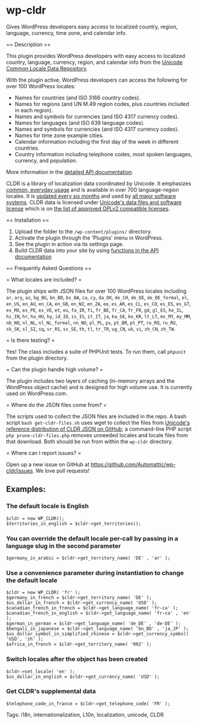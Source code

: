 # wp-cldr

Gives WordPress developers easy access to localized country, region, language, currency, time zone, and calendar info.

== Description ==

This plugin provides WordPress developers with easy access to localized country, language, currency, region, and calendar info from the [Unicode Common Locale Data Repository](http://cldr.unicode.org/).

With the plugin active, WordPress developers can access the following for over 100 WordPress locales:

* Names for countries (and ISO 3166 country codes).
* Names for regions (and UN M.49 region codes, plus countries included in each region).
* Names and symbols for currencies (and ISO 4317 currency codes).
* Names for languages (and ISO 639 language codes).
* Names and symbols for currencies (and ISO 4317 currency codes).
* Names for time zone example cities.
* Calendar information including the first day of the week in different countries.
* Country information including telephone codes, most spoken languages, currency, and population.

More information in the [detailed API documentation](https://automattic.github.io/wp-cldr/class-WP_CLDR.html).

CLDR is a library of localization data coordinated by Unicode. It emphasizes [common, everyday usage](http://cldr.unicode.org/translation/country-names) and is available in over 700 language-region locales. It is [updated every six months](http://cldr.unicode.org/index/downloads) and used by [all major software systems](http://cldr.unicode.org/#TOC-Who-uses-CLDR-). CLDR data is licensed under [Unicode's data files and software license](http://unicode.org/copyright.html#Exhibit1) which is on [the list of approved GPLv2 compatible licenses](https://www.gnu.org/philosophy/license-list.html#Unicode).

== Installation ==

1. Upload the folder to the `/wp-content/plugins/` directory.
1. Activate the plugin through the 'Plugins' menu in WordPress.
1. See the plugin in action via its settings page.
1. Build CLDR data into your site by using [functions in the API documentation](https://automattic.github.io/wp-cldr/class-WP_CLDR.html)

== Frequently Asked Questions ==

= What locales are included? =

The plugin ships with JSON files for over 100 WordPress locales including `ar`, `ary`, `az`, `bg_BG`, `bn_BD`, `bs_BA`, `ca`, `cy`, `da_DK`, `de_CH`, `de_DE`, `de_DE_formal`, `el`, `en_US`, `en_AU`, `en_CA`, `en_GB`, `en_NZ`, `en_ZA`, `eo`, `es_AR`, `es_CL`, `es_CO`, `es_ES`, `es_GT`, `es_MX`, `es_PE`, `es_VE`, `et`, `eu`, `fa_IR`, `fi`, `fr_BE`, `fr_CA`, `fr_FR`, `gd`, `gl_ES`, `he_IL`, `hi_IN`, `hr`, `hu_HU`, `hy`, `id_ID`, `is_IS`, `it_IT`, `ja`, `ka_GE`, `ko_KR`, `lt_LT`, `ms_MY`, `my_MM`, `nb_NO`, `nl_NL`, `nl_NL_formal`, `nn_NO`, `pl_PL`, `ps`, `pt_BR`, `pt_PT`, `ro_RO`, `ru_RU`, `sk_SK`, `sl_SI`, `sq`, `sr_RS`, `sv_SE`, `th`, `tl`, `tr_TR`, `ug_CN`, `uk`, `vi`, `zh_CN`, `zh_TW`.

= Is there testing? =

Yes! The class includes a suite of PHPUnit tests. To run them, call `phpunit` from the plugin directory.

= Can the plugin handle high volume? =

The plugin includes two layers of caching (in-memory arrays and the WordPress object cache) and is designed for high volume use. It is currently used on WordPress.com.

= Where do the JSON files come from? =

The scripts used to collect the JSON files are included in the repo. A bash script `bash get-cldr-files.sh` uses wget to collect the files from [Unicode's reference distribution of CLDR JSON on GitHub](http://cldr.unicode.org/index/cldr-spec/json); a command-line PHP script `php prune-cldr-files.php` removes unneeded locales and locale files from that download. Both should be run from within the `wp-cldr` directory.

= Where can I report issues? =

Open up a new issue on GitHub at https://github.com/Automattic/wp-cldr/issues. We love pull requests!

## Examples:
### The default locale is English
```
$cldr = new WP_CLDR();
$territories_in_english = $cldr->get_territories();
```

### You can override the default locale per-call by passing in a language slug in the second parameter
```
$germany_in_arabic = $cldr->get_territory_name( 'DE' , 'ar' );
```

### Use a convenience parameter during instantiation to change the default locale
```
$cldr = new WP_CLDR( 'fr' );
$germany_in_french = $cldr->get_territory_name( 'DE' );
$us_dollar_in_french = $cldr->get_currency_name( 'USD' );
$canadian_french_in_french = $cldr->get_language_name( 'fr-ca' );
$canadian_french_in_english = $cldr->get_language_name( 'fr-ca' , 'en' );
$german_in_german = $cldr->get_language_name( 'de_DE' , 'de-DE' );
$bengali_in_japanese = $cldr->get_language_name( 'bn_BD' , 'ja_JP' );
$us_dollar_symbol_in_simplified_chinese = $cldr->get_currency_symbol( 'USD', 'zh' );
$africa_in_french = $cldr->get_territory_name( '002' );
```

### Switch locales after the object has been created
```
$cldr->set_locale( 'en' );
$us_dollar_in_english = $cldr->get_currency_name( 'USD' );
```

### Get CLDR's supplemental data
```
$telephone_code_in_france = $cldr->get_telephone_code( 'FR' );
```

Tags: i18n, internationalization, L10n, localization, unicode, CLDR
